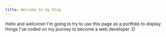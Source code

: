 ```yaml
---
title: Welcome to my blog
---
```


Hello and welcome! I'm going to try to use this page as a portfolio to display things I've coded on my journey to become a web developer :D